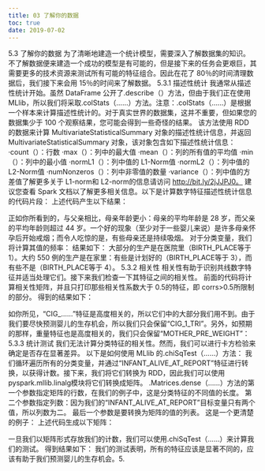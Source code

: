 ```yaml
---
title: 03 了解你的数据
toc: true
date: 2019-07-02
---
```

5.3 了解你的数据
为了清晰地建造一个统计模型，需要深入了解数据集的知识。不了解数据便来建造一个成功的模型是有可能的，但是接下来的任务会更艰巨，其需要更多的技术资源来测试所有可能的特征组合。因此在花了 80％的时间清理数据后，我们接下来会用 15％的时间来了解数据。
5.3.1 描述性统计
我通常从描述性统计开始。虽然 DataFrame 公开了.describe（）方法，但由于我们正在使用 MLlib，所以我们将采取.colStats（……）方法。注意：.colStats（……）是根据一个样本来计算描述性统计的。对于真实世界的数据集，这并不重要，但如果您的数据集少于 100 个观察结果，您可能会得到一些奇怪的结果。
该方法使用 RDD 的数据来计算 MultivariateStatisticalSummary 对象的描述性统计信息，并返回 MultivariateStatisticalSummary 对象，该对象包含如下描述性统计信息：
·count（）：行数
·max（）：列中的最大值
·mean（）：列的所有值的平均值
·min（）：列中的最小值
·normL1（）：列中值的 L1-Norm值
·normL2（）：列中值的 L2-Norm值
·numNonzeros（）：列中非零值的数量
·variance（）：列中值的方差值了解更多关于 L1-norm和 L2-norm的信息请访问 http://bit.ly/2jJJPJ0。
建议您查看 Spark 文档以了解更多相关信息。以下是计算数字特征描述性统计信息的代码片段：
上述代码产生以下结果：


正如你所看到的，与父亲相比，母亲年龄更小：母亲的平均年龄是 28 岁，而父亲的平均年龄则超过 44 岁。一个好的现象（至少对于一些婴儿来说）是许多母亲怀孕后开始戒烟；而令人吃惊的是，有些母亲还是持续吸烟。
对于分类变量，我们将计算其值的频率：
结果如下：
大部分的生产是在医院里（BIRTH_PLACE等于 1）。大约 550 例的生产是在家里：有些是计划好的（BIRTH_PLACE等于 3），而有些不是（BIRTH_PLACE等于 4）。
5.3.2 相关性
相关性有助于识别共线数字特征并适当处理它们。接下来我们检查一下其特征之间的相关性。
前面的代码将计算相关性矩阵，并且只打印那些相关性系数大于 0.5的特征，即 corrs>0.5所限制的部分。
得到的结果如下：


如你所见，“CIG_……”特征是高度相关的，所以它们中的大部分我们用不到。由于我们要尽快预测婴儿的生存机会，所以我们只会保留“CIG_1_TRI”。另外，如预期的那样，重量特征也是高度相关的，我们只会保留“MOTHER_PRE_WEIGHT”：
5.3.3 统计测试
我们无法计算分类特征的相关性。然而，我们可以进行卡方检验来确定是否存在显著差异。
以下是如何使用 MLlib 的.chiSqTest（……）方法：
我们循环遍历所有的分类变量，并通过“INFANT_ALIVE_AT_REPORT”特征进行转换，以获得计数。接下来，我们将它们转换为 RDD，因此我们可以使用 pyspark.mllib.linalg模块将它们转换成矩阵。
.Matrices.dense（……）方法的第一个参数指定矩阵的行数，在我们的例子中，这是分类特征的不同值的长度。
第二个参数指定列数：因为我们的“INFANT_ALIVE_AT_REPORT”目标变量只有两个值，所以列数为二。
最后一个参数是要转换为矩阵的值的列表。
这是一个更清楚的例子：
上述代码生成以下矩阵：

一旦我们以矩阵形式存放我们的计数，我们可以使用.chiSqTest（……）来计算我们的测试。
得到结果如下：
我们的测试表明，所有的特征应该是显著不同的，应该有助于我们预测婴儿的生存机会。5.
